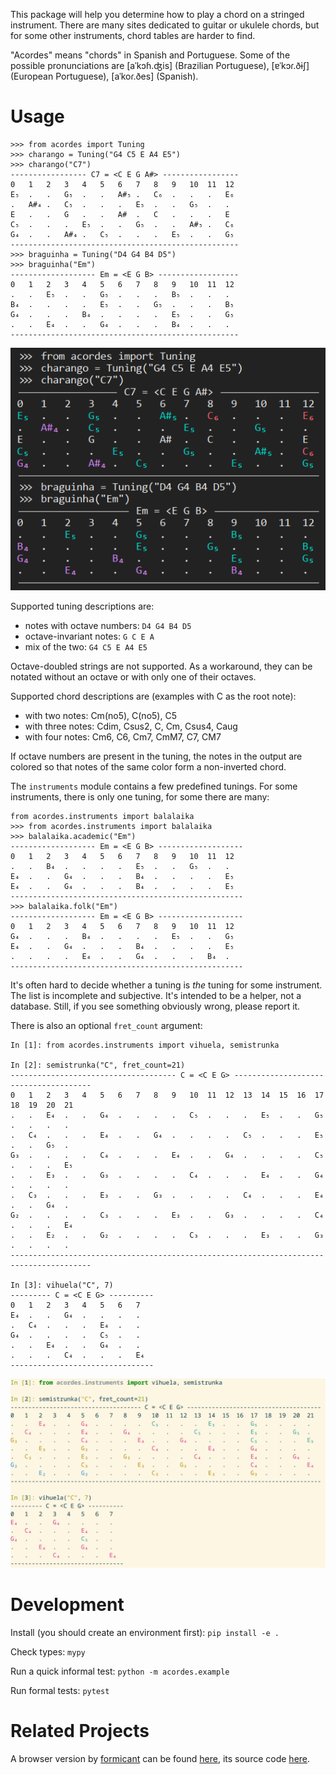 This package will help you determine how to play a chord on a stringed instrument. There are many sites dedicated to guitar or ukulele chords, but for some other instruments, chord tables are harder to find.

"Acordes" means "chords" in Spanish and Portuguese. Some of the possible pronunciations are [aˈkɔɦ.ʤis] (Brazilian Portuguese), [ɐˈkɔɾ.ðɨʃ] (European Portuguese), [aˈkoɾ.ðes] (Spanish).

# Usage

```pycon
>>> from acordes import Tuning
>>> charango = Tuning("G4 C5 E A4 E5")
>>> charango("C7")
----------------- C7 = <C E G A#> -----------------
0   1   2   3   4   5   6   7   8   9   10  11  12
E₅  .   .   G₅  .   .   A#₅ .   C₆  .   .   .   E₆
.   A#₄ .   C₅  .   .   .   E₅  .   .   G₅  .   .
E   .   .   G   .   .   A#  .   C   .   .   .   E
C₅  .   .   .   E₅  .   .   G₅  .   .   A#₅ .   C₆
G₄  .   .   A#₄ .   C₅  .   .   .   E₅  .   .   G₅
---------------------------------------------------
>>> braguinha = Tuning("D4 G4 B4 D5")
>>> braguinha("Em")
------------------- Em = <E G B> ------------------
0   1   2   3   4   5   6   7   8   9   10  11  12
.   .   E₅  .   .   G₅  .   .   .   B₅  .   .   .
B₄  .   .   .   .   E₅  .   .   G₅  .   .   .   B₅
G₄  .   .   .   B₄  .   .   .   .   E₅  .   .   G₅
.   .   E₄  .   .   G₄  .   .   .   B₄  .   .   .
---------------------------------------------------
```
![output](images/output.png)

Supported tuning descriptions are:
- notes with octave numbers: `D4 G4 B4 D5`
- octave-invariant notes: `G C E A`
- mix of the two: `G4 C5 E A4 E5`

Octave-doubled strings are not supported. As a workaround, they can be notated
without an octave or with only one of their octaves.

Supported chord descriptions are (examples with C as the root note):
- with two notes: Cm(no5), C(no5), C5
- with three notes: Cdim, Csus2, C, Cm, Csus4, Caug
- with four notes: Cm6, C6, Cm7, CmM7, C7, CM7

If octave numbers are present in the tuning, the notes in the output are colored
so that notes of the same color form a non-inverted chord.

The `instruments` module contains a few predefined tunings. For some instruments,
there is only one tuning, for some there are many:

```pycon
from acordes.instruments import balalaika
>>> from acordes.instruments import balalaika
>>> balalaika.academic("Em")
------------------- Em = <E G B> -------------------
0   1   2   3   4   5   6   7   8   9   10  11  12  
.   .   B₄  .   .   .   .   E₅  .   .   G₅  .   .   
E₄  .   .   G₄  .   .   .   B₄  .   .   .   .   E₅  
E₄  .   .   G₄  .   .   .   B₄  .   .   .   .   E₅  
----------------------------------------------------
>>> balalaika.folk("Em")
------------------- Em = <E G B> -------------------
0   1   2   3   4   5   6   7   8   9   10  11  12  
G₄  .   .   .   B₄  .   .   .   .   E₅  .   .   G₅  
E₄  .   .   G₄  .   .   .   B₄  .   .   .   .   E₅  
.   .   .   .   E₄  .   .   G₄  .   .   .   B₄  .   
----------------------------------------------------
```

It's often hard to decide whether a tuning is *the* tuning for some instrument.
The list is incomplete and subjective. It's intended to be a helper, not a database.
Still, if you see something obviously wrong, please report it.

There is also an optional `fret_count` argument:

```
In [1]: from acordes.instruments import vihuela, semistrunka

In [2]: semistrunka("C", fret_count=21)
------------------------------------- C = <C E G> --------------------------------------
0   1   2   3   4   5   6   7   8   9   10  11  12  13  14  15  16  17  18  19  20  21  
.   .   E₄  .   .   G₄  .   .   .   .   C₅  .   .   .   E₅  .   .   G₅  .   .   .   .   
.   C₄  .   .   .   E₄  .   .   G₄  .   .   .   .   C₅  .   .   .   E₅  .   .   G₅  .   
G₃  .   .   .   .   C₄  .   .   .   E₄  .   .   G₄  .   .   .   .   C₅  .   .   .   E₅  
.   .   E₃  .   .   G₃  .   .   .   .   C₄  .   .   .   E₄  .   .   G₄  .   .   .   .   
.   C₃  .   .   .   E₃  .   .   G₃  .   .   .   .   C₄  .   .   .   E₄  .   .   G₄  .   
G₂  .   .   .   .   C₃  .   .   .   E₃  .   .   G₃  .   .   .   .   C₄  .   .   .   E₄  
.   .   E₂  .   .   G₂  .   .   .   .   C₃  .   .   .   E₃  .   .   G₃  .   .   .   .   
----------------------------------------------------------------------------------------

In [3]: vihuela("C", 7)
--------- C = <C E G> ----------
0   1   2   3   4   5   6   7   
E₄  .   .   G₄  .   .   .   .   
.   C₄  .   .   .   E₄  .   .   
G₄  .   .   .   .   C₅  .   .   
.   .   E₄  .   .   G₄  .   .   
.   .   .   C₄  .   .   .   E₄  
--------------------------------
```

![output2](images/output2.png)

# Development

Install (you should create an environment first): `pip install -e .`

Check types: `mypy`

Run a quick informal test: `python -m acordes.example`

Run formal tests: `pytest`

# Related Projects

A browser version by [formicant](https://github.com/formicant/) can be found [here](https://formicant.github.io/Griffbrett/), its source code [here](https://github.com/formicant/Griffbrett/).
